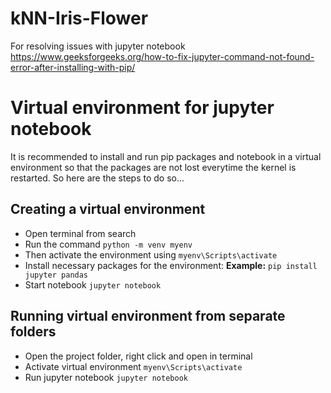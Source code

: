 # kNN-Iris-Flower

For resolving issues with jupyter notebook<br>
https://www.geeksforgeeks.org/how-to-fix-jupyter-command-not-found-error-after-installing-with-pip/
<br>

# Virtual environment for jupyter notebook

It is recommended to install and run pip packages and notebook in a virtual environment so that the packages are not lost everytime the kernel is restarted. So here are the steps to do so...<br>
## Creating a virtual environment
* Open terminal from search
* Run the command ```python -m venv myenv```
* Then activate the environment using ```myenv\Scripts\activate```
* Install necessary packages for the environment: <b>Example:</b> ```pip install jupyter pandas```
* Start notebook ```jupyter notebook```

## Running virtual environment from separate folders
* Open the project folder, right click and open in terminal
* Activate virtual environment ```myenv\Scripts\activate```
* Run jupyter notebook ```jupyter notebook```



